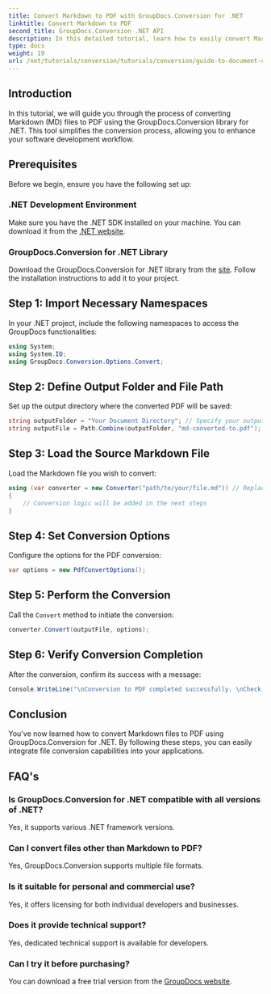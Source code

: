 ```yaml
---
title: Convert Markdown to PDF with GroupDocs.Conversion for .NET
linktitle: Convert Markdown to PDF
second_title: GroupDocs.Conversion .NET API
description: In this detailed tutorial, learn how to easily convert Markdown (MD) files into Portable Document Format (PDF) using the GroupDocs.Conversion library for .NET.
type: docs
weight: 19
url: /net/tutorials/conversion/tutorials/conversion/guide-to-document-conversion/convert-markdown-to-pdf/
---
```

## Introduction

In this tutorial, we will guide you through the process of converting Markdown (MD) files to PDF using the GroupDocs.Conversion library for .NET. This tool simplifies the conversion process, allowing you to enhance your software development workflow.

## Prerequisites

Before we begin, ensure you have the following set up:

### .NET Development Environment
Make sure you have the .NET SDK installed on your machine. You can download it from the [.NET website](https://dotnet.microsoft.com/download).

### GroupDocs.Conversion for .NET Library
Download the GroupDocs.Conversion for .NET library from the [site](https://releases.groupdocs.com/conversion/net/). Follow the installation instructions to add it to your project.

## Step 1: Import Necessary Namespaces
In your .NET project, include the following namespaces to access the GroupDocs functionalities:

```csharp
using System;
using System.IO;
using GroupDocs.Conversion.Options.Convert;
```

## Step 2: Define Output Folder and File Path
Set up the output directory where the converted PDF will be saved:

```csharp
string outputFolder = "Your Document Directory"; // Specify your output directory
string outputFile = Path.Combine(outputFolder, "md-converted-to.pdf");
```

## Step 3: Load the Source Markdown File
Load the Markdown file you wish to convert:

```csharp
using (var converter = new Converter("path/to/your/file.md")) // Replace with your MD file path
{
    // Conversion logic will be added in the next steps
}
```

## Step 4: Set Conversion Options
Configure the options for the PDF conversion:

```csharp
var options = new PdfConvertOptions();
```

## Step 5: Perform the Conversion
Call the `Convert` method to initiate the conversion:

```csharp
converter.Convert(outputFile, options);
```

## Step 6: Verify Conversion Completion
After the conversion, confirm its success with a message:

```csharp
Console.WriteLine("\nConversion to PDF completed successfully. \nCheck output in {0}", outputFolder);
```

## Conclusion
You've now learned how to convert Markdown files to PDF using GroupDocs.Conversion for .NET. By following these steps, you can easily integrate file conversion capabilities into your applications.

## FAQ's

### Is GroupDocs.Conversion for .NET compatible with all versions of .NET?
Yes, it supports various .NET framework versions.

### Can I convert files other than Markdown to PDF?
Yes, GroupDocs.Conversion supports multiple file formats.

### Is it suitable for personal and commercial use?
Yes, it offers licensing for both individual developers and businesses.

### Does it provide technical support?
Yes, dedicated technical support is available for developers.

### Can I try it before purchasing?
You can download a free trial version from the [GroupDocs website](https://releases.groupdocs.com/conversion/net/).
